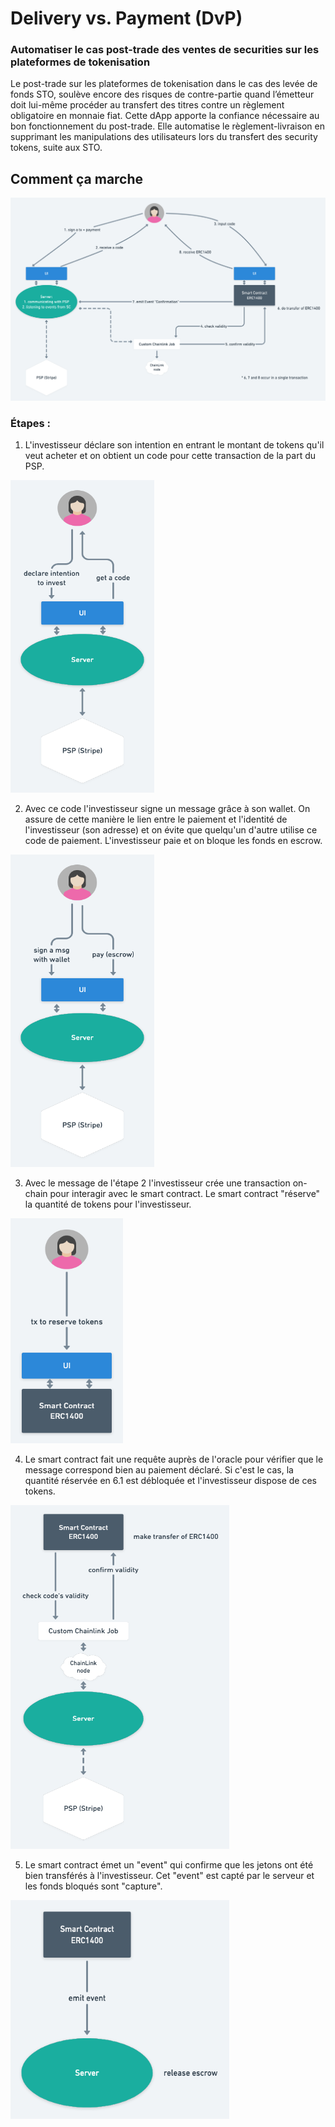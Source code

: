 # Delivery vs. Payment (DvP)

### Automatiser le cas post-trade des ventes de securities sur les plateformes de tokenisation

Le post-trade sur les plateformes de tokenisation dans le cas des levée de fonds STO,
soulève encore des risques de contre-partie quand l’émetteur doit lui-même procéder au transfert des titres contre un règlement obligatoire en monnaie fiat.
Cette dApp apporte la confiance nécessaire au bon fonctionnement du post-trade.
Elle automatise le règlement-livraison en supprimant les manipulations des utilisateurs lors du transfert des security tokens, suite aux STO.

## Comment ça marche
![General scheme](https://github.com/brozorec/ERC1400-delivery-vs-payment/blob/main/images/general.png)

### Étapes :

1. L'investisseur déclare son intention en entrant le montant de tokens qu'il veut acheter et on obtient un code pour cette transaction de la part du PSP.
<img src="https://github.com/brozorec/ERC1400-delivery-vs-payment/blob/main/images/step1.png" height="500px" width="230px"/>

2. Avec ce code l'investisseur signe un message grâce à son wallet.
On assure de cette manière le lien entre le paiement et l'identité de l'investisseur (son adresse) et on évite que quelqu'un d'autre utilise ce code de paiement.
L'investisseur paie et on bloque les fonds en escrow.
<img src="https://github.com/brozorec/ERC1400-delivery-vs-payment/blob/main/images/step2.png" height="500px" width="230px"/>

3. Avec le message de l'étape 2 l'investisseur crée une transaction on-chain pour interagir avec le smart contract. 
Le smart contract "réserve" la quantité de tokens pour l'investisseur.
<img src="https://github.com/brozorec/ERC1400-delivery-vs-payment/blob/main/images/step3.png" height="360px" width="180px"/>

4. Le smart contract fait une requête auprès de l'oracle pour vérifier que le message correspond bien au paiement déclaré.
Si c'est le cas, la quantité réservée en 6.1 est débloquée et l'investisseur dispose de ces tokens.
<img src="https://github.com/brozorec/ERC1400-delivery-vs-payment/blob/main/images/step4.png" height="550px" width="350px"/>

5. Le smart contract émet un "event" qui confirme que les jetons ont été bien transférés à l'investisseur.
Cet "event" est capté par le serveur et les fonds bloqués sont "capture".
<img src="https://github.com/brozorec/ERC1400-delivery-vs-payment/blob/main/images/step5.png" height="350px" width="350px"/>
